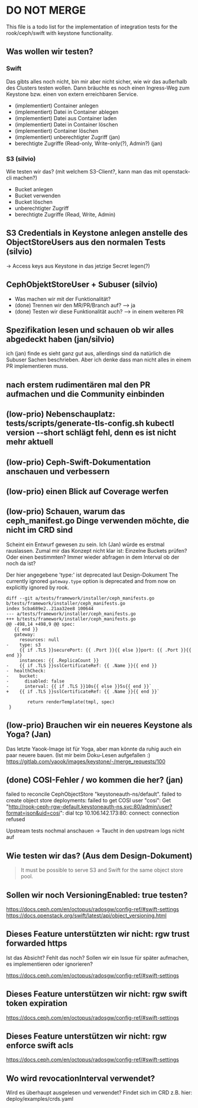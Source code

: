 # DO NOT MERGE

This file is a todo list for the implementation of integration tests for the rook/ceph/swift with keystone functionality.

## Was wollen wir testen?

### Swift 

Das gibts alles noch nicht, bin mir aber nicht sicher, wie wir das außerhalb des Clusters testen wollen.
Dann bräuchte es noch einen Ingress-Weg zum Keystone bzw. einen von extern erreichbaren Service.

- (implementiert) Container anlegen
- (implementiert) Datei in Container ablegen
- (implementiert) Datei aus Container laden
- (implementiert) Datei in Container löschen
- (implementiert) Container löschen
- (implementiert) unberechtigter Zugriff (jan)
- berechtigte Zugriffe (Read-only, Write-only(?), Admin?) (jan)

### S3 (silvio)

Wie testen wir das? (mit welchem S3-Client?, kann man das mit openstack-cli machen?)

- Bucket anlegen
- Bucket verwenden
- Bucket löschen
- unberechtigter Zugriff
- berechtigte Zugriffe (Read, Write, Admin)

## S3 Credentials in Keystone anlegen anstelle des ObjectStoreUsers aus den normalen Tests (silvio)
-> Access keys aus Keystone in das jetzige Secret legen(?)

## CephObjektStoreUser + Subuser (silvio)

- Was machen wir mit der Funktionalität?
- (done) Trennen wir den MR/PR/Branch auf? --> ja
- (done) Testen wir diese Funktionalität auch? --> in einem weiteren PR

## Spezifikation lesen und schauen ob wir alles abgedeckt haben (jan/silvio)

ich (jan) finde es sieht ganz gut aus, allerdings sind da natürlich die Subuser Sachen beschrieben. Aber ich denke
dass man nicht alles in einem PR implementieren muss.

## nach erstem rudimentären mal den PR aufmachen und die Community einbinden

## (low-prio) Nebenschauplatz: tests/scripts/generate-tls-config.sh kubectl version --short schlägt fehl, denn es ist nicht mehr aktuell

## (low-prio) Ceph-Swift-Dokumentation anschauen und verbessern

## (low-prio) einen Blick auf Coverage werfen

## (low-prio) Schauen, warum das ceph_manifest.go Dinge verwenden möchte, die nicht im CRD sind

Scheint ein Entwurf gewesen zu sein. Ich (Jan) würde es erstmal rauslassen. Zumal mir das Konzept nicht klar ist:
Einzelne Buckets prüfen? Oder einen bestimmten? Immer wieder abfragen in dem Interval ob der noch da ist?

Der hier angegebene 'type:' ist deprecated laut Design-Dokument
The currently ignored `gateway.type` option is deprecated and from now on
explicitly ignored by rook.


```
diff --git a/tests/framework/installer/ceph_manifests.go b/tests/framework/installer/ceph_manifests.go
index 5cba689e2..21aa32ee8 100644
--- a/tests/framework/installer/ceph_manifests.go
+++ b/tests/framework/installer/ceph_manifests.go
@@ -498,14 +498,9 @@ spec:
   {{ end }}
   gateway:
     resources: null
-    type: s3
     {{ if .TLS }}securePort: {{ .Port }}{{ else }}port: {{ .Port }}{{ end }}
     instances: {{ .ReplicaCount }}
-    {{ if .TLS }}sslCertificateRef: {{ .Name }}{{ end }}
-  healthCheck:
-    bucket:
-      disabled: false
-      interval: {{ if .TLS }}10s{{ else }}5s{{ end }}`
+    {{ if .TLS }}sslCertificateRef: {{ .Name }}{{ end }}`

        return renderTemplate(tmpl, spec)
 }

```

## (low-prio) Brauchen wir ein neueres Keystone als Yoga? (Jan)

Das letzte Yaook-Image ist für Yoga, aber man könnte da ruhig auch ein paar neuere bauen.
(Ist mir beim Doku-Lesen aufgefallen :)
https://gitlab.com/yaook/images/keystone/-/merge_requests/100


## (done) COSI-Fehler / wo kommen die her? (jan)
failed to reconcile CephObjectStore "keystoneauth-ns/default". failed to create object store deployments: failed to get COSI user "cosi": Get "http://rook-ceph-rgw-default.keystoneauth-ns.svc:80/admin/user?format=json&uid=cosi": dial tcp 10.106.142.173:80: connect: connection refused

Upstream tests nochmal anschauen
-> Taucht in den upstream logs nicht auf

## Wie testen wir das? (Aus dem Design-Dokument)

> It must be possible to serve S3 and Swift for the same object store
> pool.

## Sollen wir noch VersioningEnabled: true testen?
https://docs.ceph.com/en/octopus/radosgw/config-ref/#swift-settings
https://docs.openstack.org/swift/latest/api/object_versioning.html

## Dieses Feature unterstützten wir nicht: rgw trust forwarded https

Ist das Absicht? Fehlt das noch? Sollen wir ein Issue für später aufmachen, 
es implementieren oder ignorieren?

https://docs.ceph.com/en/octopus/radosgw/config-ref/#swift-settings

## Dieses Feature unterstützen wir nicht: rgw swift token expiration
https://docs.ceph.com/en/octopus/radosgw/config-ref/#swift-settings

## Dieses Feature unterstützen wir nicht: rgw enforce swift acls
https://docs.ceph.com/en/octopus/radosgw/config-ref/#swift-settings

## Wo wird revocationInterval verwendet?

Wird es überhaupt ausgelesen und verwendet?
Findet sich im CRD z.B. hier: deploy/examples/crds.yaml